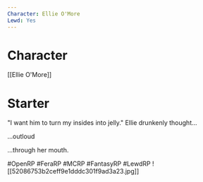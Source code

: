 ```yaml
---
Character: Ellie O'More
Lewd: Yes
---
```

# Character
[[Ellie O'More]]

# Starter
"I want him to turn my insides into jelly." Ellie drunkenly thought...

...outloud

...through her mouth.

#OpenRP #FeraRP #MCRP #FantasyRP #LewdRP
![[52086753b2ceff9e1dddc301f9ad3a23.jpg]]